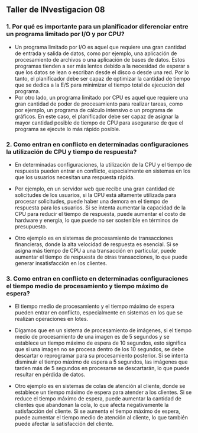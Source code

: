 ## Taller de INvestigacion 08

### 1. Por qué es importante para un planificador diferenciar entre un programa limitado por I/O y por CPU?

   * Un programa limitado por I/O es aquel que requiere una gran cantidad de entrada y salida de datos, como por ejemplo, una aplicación de procesamiento de archivos o una aplicación de bases de datos. Estos programas tienden a ser más lentos debido a la necesidad de esperar a que los datos se lean o escriban desde el disco o desde una red. Por lo tanto, el planificador debe ser capaz de optimizar la cantidad de tiempo que se dedica a la E/S para minimizar el tiempo total de ejecución del programa.
   * Por otro lado, un programa limitado por CPU es aquel que requiere una gran cantidad de poder de procesamiento para realizar tareas, como por ejemplo, un programa de cálculo intensivo o un programa de gráficos. En este caso, el planificador debe ser capaz de asignar la mayor cantidad posible de tiempo de CPU para asegurarse de que el programa se ejecute lo más rápido posible.
    
### 2. Como entran en conflicto en determinadas configuraciones la utilización de CPU y tiempo de respuesta?
 
   * En determinadas configuraciones, la utilización de la CPU y el tiempo de respuesta pueden entrar en conflicto, especialmente en sistemas en los que los usuarios necesitan una respuesta rápida.

   * Por ejemplo, en un servidor web que recibe una gran cantidad de solicitudes de los usuarios, si la CPU está altamente utilizada para procesar solicitudes, puede haber una demora en el tiempo de respuesta para los usuarios. Si se intenta aumentar la capacidad de la CPU para reducir el tiempo de respuesta, puede aumentar el costo de hardware y energía, lo que puede no ser sostenible en términos de presupuesto.

   * Otro ejemplo es en sistemas de procesamiento de transacciones financieras, donde la alta velocidad de respuesta es esencial. Si se asigna más tiempo de CPU a una transacción en particular, puede aumentar el tiempo de respuesta de otras transacciones, lo que puede generar insatisfacción en los clientes.
 
### 3. Como entran en conflicto en determinadas configuraciones el tiempo medio de procesamiento y tiempo máximo de espera?

   * El tiempo medio de procesamiento y el tiempo máximo de espera pueden entrar en conflicto, especialmente en sistemas en los que se realizan operaciones en lotes.

   * Digamos que en un sistema de procesamiento de imágenes, si el tiempo medio de procesamiento de una imagen es de 5 segundos y se establece un tiempo máximo de espera de 10 segundos, esto significa que si una imagen no se procesa dentro de los 10 segundos, se debe descartar o reprogramar para su procesamiento posterior. Si se intenta disminuir el tiempo máximo de espera a 5 segundos, las imágenes que tarden más de 5 segundos en procesarse se descartarán, lo que puede resultar en pérdida de datos.

   * Otro ejemplo es en sistemas de colas de atención al cliente, donde se establece un tiempo máximo de espera para atender a los clientes. Si se reduce el tiempo máximo de espera, puede aumentar la cantidad de clientes que abandonan la cola, lo que afecta negativamente la satisfacción del cliente. Si se aumenta el tiempo máximo de espera, puede aumentar el tiempo medio de atención al cliente, lo que también puede afectar la satisfacción del cliente.
